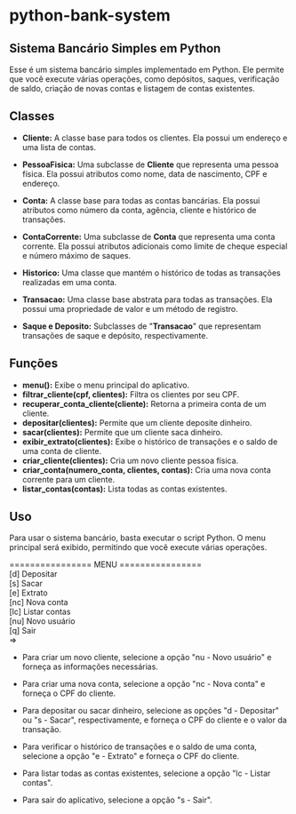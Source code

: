 # python-bank-system

## Sistema Bancário Simples em Python

Esse é um sistema bancário simples implementado em Python. Ele permite que você execute várias operações, como depósitos, saques, verificação de saldo, criação de novas contas e listagem de contas existentes.

## Classes
- **Cliente:** A classe base para todos os clientes. Ela possui um endereço e uma lista de contas.
  
- **PessoaFisica:** Uma subclasse de **Cliente** que representa uma pessoa física. Ela possui atributos como nome, data de nascimento, CPF e endereço.

- **Conta:** A classe base para todas as contas bancárias. Ela possui atributos como número da conta, agência, cliente e histórico de transações.
- **ContaCorrente:** Uma subclasse de **Conta** que representa uma conta corrente. Ela possui atributos adicionais como limite de cheque especial e número máximo de saques.
- **Historico:** Uma classe que mantém o histórico de todas as transações realizadas em uma conta.
- **Transacao:** Uma classe base abstrata para todas as transações. Ela possui uma propriedade de valor e um método de registro.
- **Saque e Deposito:** Subclasses de "**Transacao**" que representam transações de saque e depósito, respectivamente.

## Funções

- **menu():** Exibe o menu principal do aplicativo.
- **filtrar_cliente(cpf, clientes):** Filtra os clientes por seu CPF.
- **recuperar_conta_cliente(cliente):** Retorna a primeira conta de um cliente.
- **depositar(clientes):** Permite que um cliente deposite dinheiro.
- **sacar(clientes):** Permite que um cliente saca dinheiro.
- **exibir_extrato(clientes):** Exibe o histórico de transações e o saldo de uma conta de cliente.
- **criar_cliente(clientes):** Cria um novo cliente pessoa física.
- **criar_conta(numero_conta, clientes, contas):** Cria uma nova conta corrente para um cliente.
- **listar_contas(contas):** Lista todas as contas existentes.

## Uso
Para usar o sistema bancário, basta executar o script Python. O menu principal será exibido, permitindo que você execute várias operações.

================ MENU ================<br>
    [d] Depositar<br>
    [s] Sacar<br>
    [e] Extrato<br>
    [nc] Nova conta<br>
    [lc] Listar contas<br>
    [nu] Novo usuário<br>
    [q] Sair<br>
    =>

- Para criar um novo cliente, selecione a opção "nu - Novo usuário" e forneça as informações necessárias.

- Para criar uma nova conta, selecione a opção "nc - Nova conta" e forneça o CPF do cliente.

- Para depositar ou sacar dinheiro, selecione as opções "d - Depositar" ou "s - Sacar", respectivamente, e forneça o CPF do cliente e o valor da transação.

- Para verificar o histórico de transações e o saldo de uma conta, selecione a opção "e - Extrato" e forneça o CPF do cliente.

- Para listar todas as contas existentes, selecione a opção "lc - Listar contas".

- Para sair do aplicativo, selecione a opção "s - Sair".